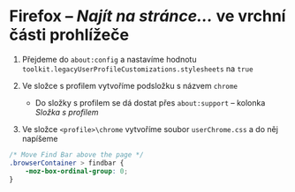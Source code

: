 # Firefox – _Najít na stránce..._ ve vrchní části prohlížeče

1. Přejdeme do `about:config` a nastavíme hodnotu `toolkit.legacyUserProfileCustomizations.stylesheets` na `true`

2. Ve složce s profilem vytvoříme podsložku s názvem `chrome`
   * Do složky s profilem se dá dostat přes `about:support` – kolonka _Složka s profilem_

3. Ve složce `<profile>\chrome` vytvoříme soubor `userChrome.css` a do něj napíšeme

```css
/* Move Find Bar above the page */
.browserContainer > findbar {
    -moz-box-ordinal-group: 0;
}
```
